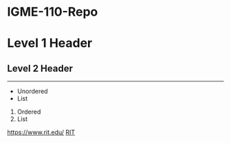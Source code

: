 # IGME-110-Repo

# Level 1 Header
## Level 2 Header
---

- Unordered
- List

1. Ordered
2. List

https://www.rit.edu/
[RIT](https://www.rit.edu/)
